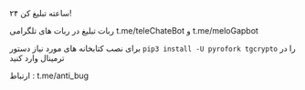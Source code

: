 ۲۴ ساعته تبلیغ کن!

ربات تبلیغ در ربات های تلگرامی t.me/teleChateBot و t.me/meloGapbot


برای نصب کتابخانه های مورد نیاز دستور `pip3 install -U pyrofork tgcrypto` را در ترمینال وارد کنید

ارتباط : t.me/anti_bug
